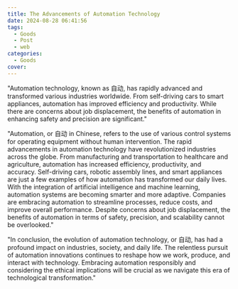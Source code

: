 ```yaml
---
title: The Advancements of Automation Technology
date: 2024-08-28 06:41:56
tags:
  - Goods
  - Post
  - web
categories:
  - Goods
cover: 
---
```


"Automation technology, known as 自动, has rapidly advanced and transformed various industries worldwide. From self-driving cars to smart appliances, automation has improved efficiency and productivity. While there are concerns about job displacement, the benefits of automation in enhancing safety and precision are significant."

"Automation, or 自动 in Chinese, refers to the use of various control systems for operating equipment without human intervention. The rapid advancements in automation technology have revolutionized industries across the globe. From manufacturing and transportation to healthcare and agriculture, automation has increased efficiency, productivity, and accuracy. Self-driving cars, robotic assembly lines, and smart appliances are just a few examples of how automation has transformed our daily lives. With the integration of artificial intelligence and machine learning, automation systems are becoming smarter and more adaptive. Companies are embracing automation to streamline processes, reduce costs, and improve overall performance. Despite concerns about job displacement, the benefits of automation in terms of safety, precision, and scalability cannot be overlooked."

"In conclusion, the evolution of automation technology, or 自动, has had a profound impact on industries, society, and daily life. The relentless pursuit of automation innovations continues to reshape how we work, produce, and interact with technology. Embracing automation responsibly and considering the ethical implications will be crucial as we navigate this era of technological transformation."
